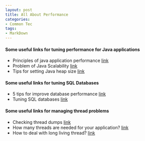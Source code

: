 ```yaml
---
layout: post
title: All About Performance
categories:
- Common Tec
tags:
- MarkDown
---
```


#### Some useful links for tuning performance for Java applications

* Principles of java application performance [link](http://www.cubrid.org/blog/dev-platform/the-principles-of-java-application-performance-tuning/)
* Problem of Java Scalability [link](http://www.javaworld.com/article/2078731/java-platform/jvm-performance-optimization--part-5--is-java-scalability-an-oxymoron-.html)
* Tips for setting Java heap size [link](http://javarevisited.blogspot.ie/2011/05/java-heap-space-memory-size-jvm.html)

#### Some useful links for tuning SQL Databases

* 5 tips for improve database performance [link](https://blog.ruxit.com/five-easy-steps-improve-database-performance/)
* Tuning SQL databases [link](https://www.toptal.com/sql/sql-database-tuning-for-developers)

#### Some useful links for managing thread problems

* Checking thread dumps [link](http://javarevisited.blogspot.ie/2011/07/java-debugging-tutorial-example-tips.html)
* How many threads are needed for your application? [link](http://unix.stackexchange.com/questions/80424/why-using-more-threads-makes-it-slower-than-using-less-threads)
* How to deal with long living thread? [link](http://stackoverflow.com/questions/5987296/long-living-threads-in-java-ee)


